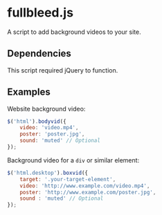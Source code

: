 # fullbleed.js
A script to add background videos to your site.

## Dependencies
This script required jQuery to function.

## Examples
Website background video:

```javascript
$('html').bodyvid({
	video: 'video.mp4',
	poster: 'poster.jpg',
	sound: 'muted' // Optional
});
```
Background video for a `div` or similar element:

```javascript
$('html.desktop').boxvid({
	target: '.your-target-element',
	video: 'http://www.example.com/video.mp4',
	poster: 'http://www.example.com/poster.jpg',
	sound : 'muted' // Optional
});
```
